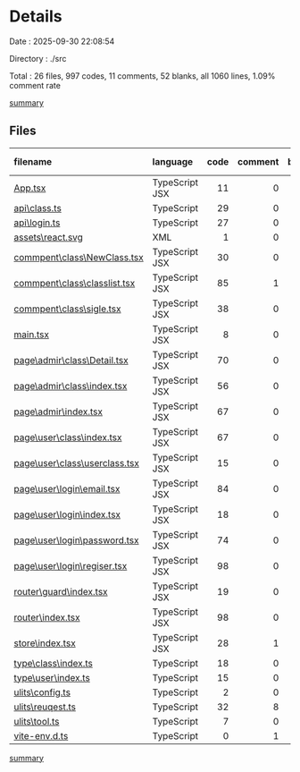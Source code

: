 # Details

Date : 2025-09-30 22:08:54

Directory : ./src

Total : 26 files,  997 codes, 11 comments, 52 blanks, all 1060 lines, 1.09% comment rate

[summary](results.md)

## Files
| filename | language | code | comment | blank | total | comment rate |
| :--- | :--- | ---: | ---: | ---: | ---: | ---: |
| [App.tsx](../src\App.tsx) | TypeScript JSX | 11 | 0 | 2 | 13 | 0.00% |
| [api\class.ts](../src\api\class.ts) | TypeScript | 29 | 0 | 4 | 33 | 0.00% |
| [api\login.ts](../src\api\login.ts) | TypeScript | 27 | 0 | 2 | 29 | 0.00% |
| [assets\react.svg](../src\assets\react.svg) | XML | 1 | 0 | 0 | 1 | 0.00% |
| [commpent\class\NewClass.tsx](../src\commpent\class\NewClass.tsx) | TypeScript JSX | 30 | 0 | 1 | 31 | 0.00% |
| [commpent\class\classlist.tsx](../src\commpent\class\classlist.tsx) | TypeScript JSX | 85 | 1 | 11 | 97 | 1.16% |
| [commpent\class\sigle.tsx](../src\commpent\class\sigle.tsx) | TypeScript JSX | 38 | 0 | 1 | 39 | 0.00% |
| [main.tsx](../src\main.tsx) | TypeScript JSX | 8 | 0 | 5 | 13 | 0.00% |
| [page\admir\class\Detail.tsx](../src\page\admir\class\Detail.tsx) | TypeScript JSX | 70 | 0 | 0 | 70 | 0.00% |
| [page\admir\class\index.tsx](../src\page\admir\class\index.tsx) | TypeScript JSX | 56 | 0 | 2 | 58 | 0.00% |
| [page\admir\index.tsx](../src\page\admir\index.tsx) | TypeScript JSX | 67 | 0 | 3 | 70 | 0.00% |
| [page\user\class\index.tsx](../src\page\user\class\index.tsx) | TypeScript JSX | 67 | 0 | 2 | 69 | 0.00% |
| [page\user\class\userclass.tsx](../src\page\user\class\userclass.tsx) | TypeScript JSX | 15 | 0 | 0 | 15 | 0.00% |
| [page\user\login\email.tsx](../src\page\user\login\email.tsx) | TypeScript JSX | 84 | 0 | 4 | 88 | 0.00% |
| [page\user\login\index.tsx](../src\page\user\login\index.tsx) | TypeScript JSX | 18 | 0 | 0 | 18 | 0.00% |
| [page\user\login\password.tsx](../src\page\user\login\password.tsx) | TypeScript JSX | 74 | 0 | 5 | 79 | 0.00% |
| [page\user\login\regiser.tsx](../src\page\user\login\regiser.tsx) | TypeScript JSX | 98 | 0 | 3 | 101 | 0.00% |
| [router\guard\index.tsx](../src\router\guard\index.tsx) | TypeScript JSX | 19 | 0 | 0 | 19 | 0.00% |
| [router\index.tsx](../src\router\index.tsx) | TypeScript JSX | 98 | 0 | 1 | 99 | 0.00% |
| [store\index.tsx](../src\store\index.tsx) | TypeScript JSX | 28 | 1 | 1 | 30 | 3.45% |
| [type\class\index.ts](../src\type\class\index.ts) | TypeScript | 18 | 0 | 0 | 18 | 0.00% |
| [type\user\index.ts](../src\type\user\index.ts) | TypeScript | 15 | 0 | 0 | 15 | 0.00% |
| [ulits\config.ts](../src\ulits\config.ts) | TypeScript | 2 | 0 | 0 | 2 | 0.00% |
| [ulits\reuqest.ts](../src\ulits\reuqest.ts) | TypeScript | 32 | 8 | 4 | 44 | 20.00% |
| [ulits\tool.ts](../src\ulits\tool.ts) | TypeScript | 7 | 0 | 0 | 7 | 0.00% |
| [vite-env.d.ts](../src\vite-env.d.ts) | TypeScript | 0 | 1 | 1 | 2 | 100.00% |

[summary](results.md)
